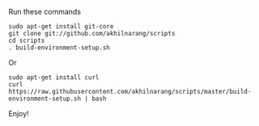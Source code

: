 Run these commands
```
sudo apt-get install git-core
git clone git://github.com/akhilnarang/scripts
cd scripts
. build-environment-setup.sh
```
Or
```
sudo apt-get install curl
curl https://raw.githubusercontent.com/akhilnarang/scripts/master/build-environment-setup.sh | bash
```
Enjoy!
